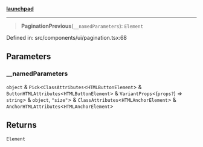 [**launchpad**](index.md)

***

> **PaginationPrevious**(`__namedParameters`): `Element`

Defined in: src/components/ui/pagination.tsx:68

## Parameters

### \_\_namedParameters

`object` & `Pick`\<`ClassAttributes`\<`HTMLButtonElement`\> & `ButtonHTMLAttributes`\<`HTMLButtonElement`\> & `VariantProps`\<(`props?`) => `string`\> & `object`, `"size"`\> & `ClassAttributes`\<`HTMLAnchorElement`\> & `AnchorHTMLAttributes`\<`HTMLAnchorElement`\>

## Returns

`Element`
